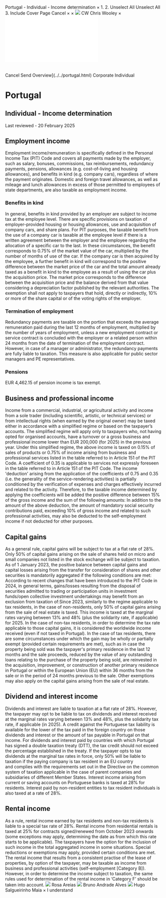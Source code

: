 Portugal - Individual - Income determination
×
1.
2.
Unselect All
Unselect All
3.
Include Cover Page
Cancel
×
×
![](../../-/media/world-wide-tax-summaries/attachments/global---chris-wooley.ashx%3Frev=ac5e5f3223b34096b1afc2a6009c7320&revision=ac5e5f32-23b3-4096-b1af-c2a6009c7320&hash=859B7ADC84DC2CBEC9760E9E6EE7DE6D0A8BFCDF)
CW
Chris Wooley
×
![](income-determination.html)
######
Cancel
Send
Overview](../../portugal.html)
Corporate
Individual
# Portugal
## Individual - Income determination
Last reviewed - 20 February 2025
## Employment income
Employment income/remuneration is specifically defined in the Personal Income Tax (PIT) Code and covers all payments made by the employer, such as salary, bonuses, commissions, tax reimbursements, redundancy payments, pensions, allowances (e.g. cost-of-living and housing allowances), and benefits in kind (e.g. company cars), regardless of where the payment originates.
Domestic and foreign travel allowances, as well as mileage and lunch allowances in excess of those permitted to employees of state departments, are also taxable as employment income.
### Benefits in kind
In general, benefits in kind provided by an employer are subject to income tax at the employee level. There are specific provisions on taxation of employer-provided housing or housing allowances, use and acquisition of company cars, and share plans.
For PIT purposes, the taxable benefit from the use of a company car is taxable at the employee level if there is a written agreement between the employer and the employee regarding the allocation of a specific car to the last. In these circumstances, the benefit corresponds to 0.75% of the market value of the car, multiplied by the number of months of use of the car. If the company car is then acquired by the employee, a further benefit in kind will correspond to the positive difference between the market price of the car and the total amount already taxed as a benefit in kind to the employee as a result of using the car plus the acquisition price. The market price corresponds to the difference between the acquisition price and the balance derived from that value considering a depreciation factor published by the relevant authorities.
The exemption shall not apply to taxpayers that hold, directly or indirectly, 10% or more of the share capital or of the voting rights of the employer.
### Termination of employment
Redundancy payments are taxable on the portion that exceeds the average remuneration paid during the last 12 months of employment, multiplied by the number of years of employment, unless a new employment contract or service contract is concluded with the employer or a related person within 24 months from the date of termination of the employment contract.
However, in case of a manager or administrator, the redundancy payments are fully liable to taxation. This measure is also applicable for public sector managers and PE representatives.
### Pensions
EUR 4,462.15 of pension income is tax exempt.
## Business and professional income
Income from a commercial, industrial, or agricultural activity and income from a sole trader (including scientific, artistic, or technical services) or from intellectual rights (when earned by the original owner) may be taxed either in accordance with a simplified regime or based on the taxpayer’s accounts. The simplified regime will apply only to taxpayers who, not having opted for organised accounts, have a turnover or a gross business and professional income lower than EUR 200,000 (for 2025) in the previous year. Under this simplified regime, the above income is taxed on 0.15% of sales of products or 0.75% of income arising from business and professional services listed in the table referred to in Article 151 of the PIT Code.
A coefficient of 0.35 is applicable to services not expressly foreseen in the table referred to in Article 151 of the PIT Code.
The income 'deduction' arising from the application of the coefficients of 0.75 and 0.35 (i.e. the generality of the service-rendering activities) is partially conditioned by the verification of expenses and charges effectively incurred and related to the activity. Therefore, to the taxable income determined by applying the coefficients will be added the positive difference between 15% of the gross income and the sum of the following amounts:
In addition to the amount of the above deduction, the amount of mandatory social security contributions paid, exceeding 10% of gross income and related to such professional activities, may also be deducted to the self-employment income if not deducted for other purposes.
## Capital gains
As a general rule, capital gains will be subject to tax at a flat rate of 28%. Only 50% of capital gains arising on the sale of shares held on micro and small companies not listed in the stock exchange will be subject to taxation.
As of 1 January 2023, the positive balance between capital gains and capital losses arising from the transfer for consideration of shares and other securities is mandatorily aggregated if the following conditions are met:
According to recent changes that have been introduced to the PIT Code in 2024, in general terms, gains/losses resulting from the disposal of securities admitted to trading or participation units in investment funds/open collective investment undertakings may benefit from an exclusion from taxation of:​
Since 2023, similarly to the regime applicable to tax residents, in the case of non-residents, only 50% of capital gains arising from the sale of real estate is taxed. This income is taxed at the marginal rates varying between 13% and 48% (plus the solidarity rate, if applicable) for 2025. In the case of non-tax residents, in order to determine the tax rate applicable to those capital gains, it is considered the worldwide income received (even if not taxed in Portugal).
In the case of tax residents, there are some circumstances under which the gain may be wholly or partially exempt (provided certain requirements are met), such as in case the property being sold was the taxpayer's primary residence in the last 12 months and the sale proceeds, reduced by the value of any outstanding loans relating to the purchase of the property being sold, are reinvested in the acquisition, improvement, or construction of another primary residence in Portugal or within the European Union (EU) within 36 months from the sale or in the period of 24 months previous to the sale. Other exemptions may also apply on the capital gains arising from the sale of real estate.
## Dividend and interest income
Dividends and interest are liable to taxation at a flat rate of 28%. However, the taxpayer may opt to be liable to tax on dividends and interest received at the marginal rates varying between 13% and 48%, plus the solidarity tax rate, if applicable (in 2025).
A credit against the Portuguese tax liability is available for the lower of the tax paid in the foreign country on those dividends and interest or the amount of tax payable in Portugal on that income. For dividends and interest paid by countries with which Portugal has signed a double taxation treaty (DTT), the tax credit should not exceed the percentage established in the treaty.
If the taxpayer opts to tax dividends at the marginal tax rates in force, only 50% will be liable to taxation if the paying company is tax resident in an EU country and complies with the requirements set out in the Directive on the common system of taxation applicable in the case of parent companies and subsidiaries of different Member States.
Interest income arising from current or saving accounts on Portuguese banks is taxed at 28% for residents. Interest paid by non-resident entities to tax resident individuals is also taxed at a rate of 28%.
## Rental income
As a rule, rental income earned by tax residents and non-tax residents is liable to a special tax rate of 28%. Rental income from residential rentals is taxed at 25% for contracts signed/renewed from October 2023 onwards (some exceptions may apply, determining the date as from which this rate starts to be applicable). The taxpayers have the option for the inclusion of such income in the total aggregated income in some situations. Special reductions or exemptions may apply, provided certain conditions are met.
The rental income that results from a consistent practise of the lease of properties, by option of the taxpayer, may be taxable as income from business and professional activities (self-employment [Category B]). However, in order to determine the income subject to taxation, the same rules used for determination of the rental income in ‘Category F’ should be taken into account.
![](../../-/media/world-wide-tax-summaries/portugalrosa-areiasrosajpg20230125145506588.ashx%3Frev=64792049a5e448e6854138d69d6ee998&revision=64792049-a5e4-48e6-8541-38d69d6ee998&hash=969AC1F455B946AF62A608F14F343F14A1BFEF9B)
Rosa Areias
![](../../-/media/world-wide-tax-summaries/portugalbruno-andrade-alvesbrunojpg20230125145636763.ashx%3Frev=1c50bed80547456aa544ea88ac6741a9&revision=1c50bed8-0547-456a-a544-ea88ac6741a9&hash=C17512ECBD3004A173649B978012CBECE4FFEE4F)
Bruno Andrade Alves
![](../../-/media/world-wide-tax-summaries/portugalhugo-salgueirinho-maiahugopng20230125150039381.ashx%3Frev=c8863b2c8ec849eeb7338dda3f750a6b&revision=c8863b2c-8ec8-49ee-b733-8dda3f750a6b&hash=51ABCDA07B96EA922785CE43335F97A57A50BF58)
Hugo Salgueirinho Maia
×
I understand